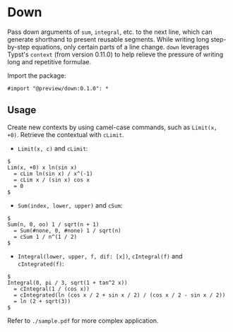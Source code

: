 # Down

Pass down arguments of `sum`, `integral`, etc. to the next line, which
can generate shorthand to present reusable segments. While writing long
step-by-step equations, only certain parts of a line change. `down`
leverages Typst's `context` (from version 0.11.0) to help relieve the
pressure of writing long and repetitive formulae.

Import the package:

``` typ
#import "@preview/down:0.1.0": *
```

## Usage

Create new contexts by using camel-case commands, such as
`Limit(x, +0)`. Retrieve the contextual with `cLimit`.

-   `Limit(x, c)` and `cLimit`:

``` typ
$
Lim(x, +0) x ln(sin x)
  = cLim ln(sin x) / x^(-1)
  = cLim x / (sin x) cos x
  = 0
$
```

-   `Sum(index, lower, upper)` and `cSum`:

``` typ
$
Sum(n, 0, oo) 1 / sqrt(n + 1)
  = Sum(#none, 0, #none) 1 / sqrt(n)
  = cSum 1 / n^(1 / 2)
$
```

-   `Integral(lower, upper, f, dif: [x])`, `cIntegral(f)` and
    `cIntegrated(f)`:

``` typ
$
Integral(0, pi / 3, sqrt(1 + tan^2 x))
  = cIntegral(1 / (cos x))
  = cIntegrated(ln (cos x / 2 + sin x / 2) / (cos x / 2 - sin x / 2))
  = ln (2 + sqrt(3))
$
```

Refer to `./sample.pdf` for more complex application.
